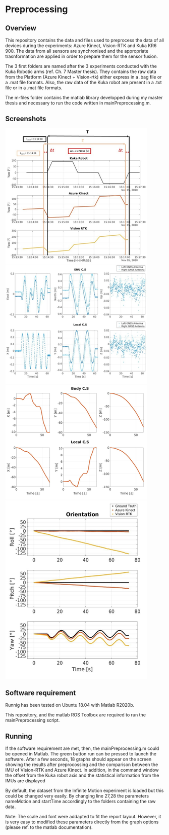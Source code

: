 # Preprocessing

## Overview

This repository contains the data and files used to preprocess the data of all devices during the experiments: Azure Kinect, Vision-RTK and Kuka KR6 900. The data from all sensors are synchronised and the appropriate trasnformation are applied in order to prepare them for the sensor fusion. 
 
The 3 first folders are named after the 3 experiments conducted with the Kuka Robotic arms (ref. Ch. 7 Master thesis). They contains the raw data from the Platform (Azure Kinect + Vision-rtk)  either express in a .bag file or  a .mat file formats. Also, the raw data of the Kuka robot are present in a .txt file or in a .mat file formats.

The m-files folder contains the matlab library developped during my master thesis and necessary to run the code written in mainPreprocessing.m.
    
## Screenshots
<img src="https://github.com/cyprienfol/AzureKinectGNSS/blob/main/Images/Timeshift.jpg" width="450">
<img src="https://github.com/cyprienfol/AzureKinectGNSS/blob/main/Images/GNSS_transformation.jpg" width="450">
<img src="https://github.com/cyprienfol/AzureKinectGNSS/blob/main/Images/IMU_transformation.jpg" width="450">
<img src="https://github.com/cyprienfol/AzureKinectGNSS/blob/main/Images/IMU_comparison.jpg" width="450">


## Software requirement
Runnig has been tested on Ubuntu 18.04 with Matlab R2020b.

This repository, and the matlab ROS Toolbox are required to run the mainPreprocessing script. 

## Running

If the software requirement are met, then, the mainPreprocessing.m could be opened in Matlab. 
The green button run can be pressed to launch the software. After a few seconds, 18 graphs should appear on the screen showing the results after preprocossing and the comparison between the IMU of Vision-RTK and Azure Kinect. In addition, in the command window the offset from the Kuka robot axis and the statistical information from the IMUs are displayed

By default, the dataset from the Infinite Motion experiment is loaded but this could be changed very easily. By changing line 27,28 the parameters nameMotion and startTime accordingly to the folders containing the raw data.

Note: The scale and font were addapted to fit the report layout. However, it is very easy to modified these parameters directly from the graph options (please ref. to the matlab documentation).
